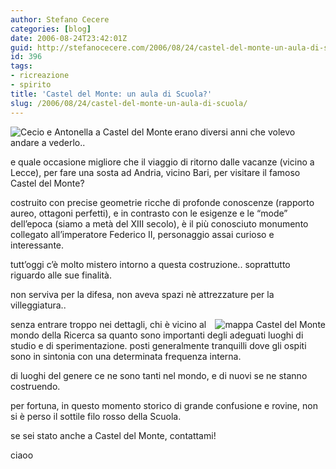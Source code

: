 ```yaml
---
author: Stefano Cecere
categories: [blog]
date: 2006-08-24T23:42:01Z
guid: http://stefanocecere.com/2006/08/24/castel-del-monte-un-aula-di-scuola/
id: 396
tags:
- ricreazione
- spirito
title: 'Castel del Monte: un aula di Scuola?'
slug: /2006/08/24/castel-del-monte-un-aula-di-scuola/
---
```


<img align="left" alt="Cecio e Antonella a Castel del Monte" id="image394" title="Cecio e Antonella a Castel del Monte" src="http://stefanocecere.com/wp-content/uploads/sites/3/2006/08/cecio_a_castel_del_monte.jpg" />erano diversi anni che volevo andare a vederlo..
  
e quale occasione migliore che il viaggio di ritorno dalle vacanze (vicino a Lecce), per fare una sosta ad Andria, vicino Bari, per visitare il famoso Castel del Monte?

costruito con precise geometrie ricche di profonde conoscenze (rapporto aureo, ottagoni perfetti), e in contrasto con le esigenze e le “mode” dell’epoca (siamo a metà del XIII secolo), è il più conosciuto monumento collegato all’imperatore Federico II, personaggio assai curioso e interessante.

tutt’oggi c’è molto mistero intorno a questa costruzione.. soprattutto riguardo alle sue finalità.
  
non serviva per la difesa, non aveva spazi nè attrezzature per la villeggiatura..

<img align="right" alt="mappa Castel del Monte" id="image395" title="mappa Castel del Monte" src="http://stefanocecere.com/wp-content/uploads/sites/3/2006/08/mappa_castel_del_monte.jpg" />senza entrare troppo nei dettagli, chi è vicino al mondo della Ricerca sa quanto sono importanti degli adeguati luoghi di studio e di sperimentazione. posti generalmente tranquilli dove gli ospiti sono in sintonia con una determinata frequenza interna.

di luoghi del genere ce ne sono tanti nel mondo, e di nuovi se ne stanno costruendo.
  
per fortuna, in questo momento storico di grande confusione e rovine, non si è perso il sottile filo rosso della Scuola.

se sei stato anche a Castel del Monte, contattami!
  
ciaoo